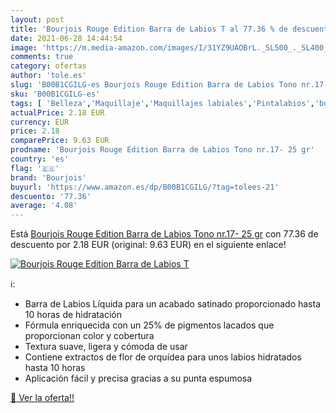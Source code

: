 ```yaml
---
layout: post
title: 'Bourjois Rouge Edition Barra de Labios T al 77.36 % de descuento'
date: 2021-06-28 14:44:54
image: 'https://m.media-amazon.com/images/I/31YZ9UAOBrL._SL500_._SL400_.jpg'
comments: true
category: ofertas
author: 'tole.es'
slug: 'B00B1CGILG-es Bourjois Rouge Edition Barra de Labios Tono nr.17- 25 gr'
sku: 'B00B1CGILG-es'
tags: [ 'Belleza','Maquillaje','Maquillajes labiales','Pintalabios','bourjois', ]
actualPrice: 2.18 EUR
currency: EUR
price: 2.18
comparePrice: 9.63 EUR
prodname: 'Bourjois Rouge Edition Barra de Labios Tono nr.17- 25 gr'
country: 'es'
flag: '🇪🇸'
brand: 'Bourjois'
buyurl: 'https://www.amazon.es/dp/B00B1CGILG/?tag=tolees-21'
descuento: '77.36'
average: '4.08'
---
```


Está [Bourjois Rouge Edition Barra de Labios Tono nr.17- 25 gr](https://www.amazon.es/dp/B00B1CGILG/?tag=tolees-21) con 77.36 de descuento por 2.18 EUR (original: 9.63 EUR) en el siguiente enlace!

[![Bourjois Rouge Edition Barra de Labios T](https://m.media-amazon.com/images/I/31YZ9UAOBrL._SL500_._SL400_.jpg)](https://www.amazon.es/dp/B00B1CGILG/?tag=tolees-21)

ℹ️:

- Barra de Labios Líquida para un acabado satinado proporcionado hasta 10 horas de hidratación
- Fórmula enriquecida con un 25% de pigmentos lacados que proporcionan color y cobertura
- Textura suave, ligera y cómoda de usar
- Contiene extractos de flor de orquídea para unos labios hidratados hasta 10 horas
- Aplicación fácil y precisa gracias a su punta espumosa

[🛒 Ver la oferta!!](https://www.amazon.es/dp/B00B1CGILG/?tag=tolees-21)

